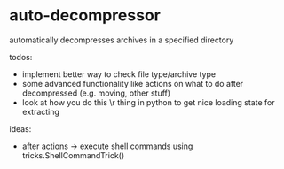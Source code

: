 # auto-decompressor

automatically decompresses archives in a specified directory

todos:
- implement better way to check file type/archive type
- some advanced functionality like actions on what to do after decompressed (e.g. moving, other stuff)
- look at how you do this \r thing in python to get nice loading state for extracting

ideas:
- after actions -> execute shell commands using tricks.ShellCommandTrick()
